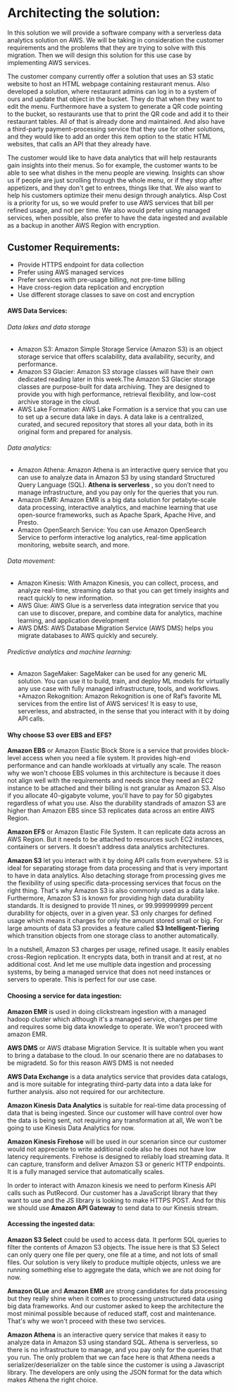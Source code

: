 # Architecting the solution:

In this solution we will provide a software company with a serverless data analytics solution on AWS. We will be taking in consideration the 
customer requirements and the problems that they are trying to solve with this migration. Then we will design this solution for this use case by 
implementing AWS services.

The customer company currently offer a solution that uses an S3 static website to host an HTML webpage containing restaurant menus.
Also developed a solution, where restaurant admins can log in to a system of ours and update that object in the bucket.
They do that when they want to edit the menu. Furthermore  have a system to generate a QR code pointing to the bucket, so restaurants use that 
to print the QR code and add it to their restaurant tables. All of that is already done and maintained. 
And also have a third-party payment-processing service that they use for other solutions, and they would like to add an order this item option
to the static HTML websites, that calls an API that they already have.

The customer would like to have data analytics that will help restaurants gain insights into their menus.
So for example, the customer wants to be able to see what dishes in the menu people are viewing. Insights can show us if people are just scrolling through 
the whole menu, or if they stop after appetizers, and they don't get to entrees, things like that. We also want to help his customers optimize 
their menu design through analytics.
Alsp Cost is a priority for us, so we would prefer to use AWS services that bill per refined usage, and not per time. We also would prefer 
using managed services, when possible, also prefer to have the data ingested and available as a backup in another AWS Region with encryption.

## Customer Requirements:

+ Provide HTTPS endpoint for data collection
+ Prefer using AWS managed services
+ Prefer services with pre-usage billing, not pre-time billing
+ Have cross-region data replication and encryption
+ Use different storage classes to save on cost and encryption

####  AWS Data Services:
###### Data lakes and data storage
+ Amazon S3:
	Amazon Simple Storage Service (Amazon S3) is an object storage service that offers scalability, data availability, security, and 
	performance.
+ Amazon S3 Glacier:
	Amazon S3 storage classes will have their own dedicated reading later in this week.The Amazon S3 Glacier storage classes are 
	purpose-built for data archiving. They are designed to provide you with high performance, retrieval flexibility, and low-cost archive 
	storage in the cloud.
+ AWS Lake Formation:
	AWS Lake Formation is a service that you can use to set up a secure data lake in days. A data lake is a centralized, curated, and 
	secured repository that stores all your data, both in its original form and prepared for analysis.
###### Data analytics:
+ Amazon Athena:
	Amazon Athena is an interactive query service that you can use to analyze data in Amazon S3 by using standard Structured Query Language 
	(SQL). **Athena is serverless** , so you don’t need to manage infrastructure, and you pay only for the queries that you run.
+ Amazon EMR:
	Amazon EMR is a big data solution for petabyte-scale data processing, interactive analytics, and machine learning that use open-source 
	frameworks, such as Apache Spark, Apache Hive, and Presto.
+ Amazon OpenSearch Service:
	You can use Amazon OpenSearch Service to perform interactive log analytics, real-time application monitoring, website search, and more. 
###### Data movement:
+ Amazon Kinesis:
	With Amazon Kinesis, you can collect, process, and analyze real-time, streaming data so that you can get timely insights and react 
	quickly to new information.
+ AWS Glue: 
	AWS Glue is a serverless data integration service that you can use to discover, prepare, and combine data for analytics, machine 
	learning, and application development
+ AWS DMS:
	AWS Database Migration Service (AWS DMS) helps you migrate databases to AWS quickly and securely.
###### Predictive analytics and machine learning:
+ Amazon SageMaker:
	SageMaker can be used for any generic ML solution. You can use it to build, train, and deploy ML models for virtually any use case 
	with fully managed infrastructure, tools, and workflows.
+Amazon Rekognition:
	Amazon Rekognition is one of Raf’s favorite ML services from the entire list of AWS services! It is easy to use, serverless, and 
	abstracted, in the sense that you interact with it by doing API calls.
#### Why choose S3 over EBS and EFS?

**Amazon EBS** or Amazon Elastic Block Store is a service that provides block-level access when you need a file system. It provides high-end 
performance and can handle workloads at virtually any scale. The reason why we won't choose EBS volumes in this architecture is because it 
does not align well with the requirements and needs since they need an EC2 instance to be attached and their billing is not granular as
Amazon S3. Also if you allocate 40-gigabyte volume, you'll have to pay for 50 gigabytes regardless of what you use.
Also the durability standrads of amazon S3 are higher than Amazon EBS since S3 replicates data across an entire AWS Region.

**Amazon EFS** or Amazon Elastic File System. It can replicate data across an AWS Region. But it needs to be attached to resources such EC2 
instances, containers or servers. It doesn't address data analytics architectures.

**Amazon S3** let you interact with it by doing API calls from everywhere. S3 is ideal for separating storage from data processing and that is
very important to have in data analytics. Also detaching storage from processing gives me the flexibility of using specific data-processing 
services that focus on the right thing. That's why Amazon S3 is also commonly used as a data lake. 
Furthermore, Amazon S3 is known for providing high data durability standards. It is designed to provide 11 nines, or 99.999999999 percent 
durability for objects, over in a given year. S3 only charges for defined usage which means it charges for only the amount stored small or 
big. For large amounts of data S3 provides a feature called **S3 Intelligent-Tiering** which transition objects from one storage class to 
another automatically.

In a nutshell, Amazon S3 charges per usage, refined usage. It easily enables cross-Region replication. It encrypts data, both in transit and 
at rest, at no additional cost. And let me use multiple data ingestion and processing systems, by being a managed service that does not need 
instances or servers to operate. This is perfect for our use case.

#### Choosing a service for data ingestion:

**Amazon EMR** is used in doing clickstream ingestion with a managed hadoop cluster which although it's a managed service, charges per time 
and requires some big data knowledge to operate. We won't  proceed with amazon EMR.

**AWS DMS** or AWS dtabase Migration Service. It is suitable when you want to bring a database to the cloud. In our scenario there are no
databases to be migradetd. So for this reason AWS DMS is not needed

**AWS Data Exchange** is a data analytics service that provides data catalogs, and is more suitable for integrating third-party data into a 
data lake for further analysis. also not required for our architecture.

**Amazon Kinesis Data Analytics** is suitable for real-time data processing of data that is being ingested.  Since our customer will have 
control over how the data is being sent, not requiring any transformation at all, We won't be going to use Kinesis Data Analytics for now.

**Amazon Kinesis Firehose** will be used in our scenarion since our customer would not appreciate to write additional code also he does not
have low latency requirements. Firehose is designed to reliably load streaming data. It can capture, transform and deliver Amazon S3 or generic
HTTP endpoints. It is a fully managed service that automatically scales.

In order to interact with Amazon kinesis we need to perform Kinesis API calls such as PutRecord. Our customer has a JavaScript library that 
they want to use and the JS library is looking to make HTTPS POST. And for this we should use **Amazon API Gateway** to send data to our Kinesis
stream. 

#### Accessing the ingested data:

**Amazon S3 Select** could be used to access data. It perform SQL queries to filter the contents of Amazon S3 objects. The issue here is that 
S3 Select can only query one file per query, one file at a time, and not lots of small files. Our solution is very likely to produce multiple 
objects, unless we are running something else to aggregate the data, which we are not doing for now.

**Amazon GLue** and **Amazon EMR** are strong candidates for data processing but they really shine when it comes to processing unstructured 
data using big data frameworks. And our customer asked to keep the architecture the most minimal possible because of reduced staff, cost 
and maintenance. That's why we won't proceed with these two services.

**Amazon Athena** is an interactive query service that makes it easy to analyze data in Amazon S3 using standard SQL. Athena is serverless, so 
there is no infrastructure to manage, and you pay only for the queries that you run. The only problem that we can face here is that Athena 
needs a serializer/deserializer on the table since the customer is using a Javascript library. The developers are  only using the JSON format for
the data which makes Athena the right choice.


